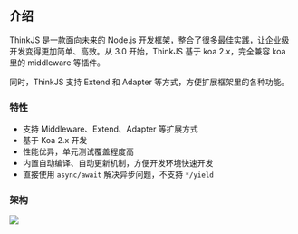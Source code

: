## 介绍

ThinkJS 是一款面向未来的 Node.js 开发框架，整合了很多最佳实践，让企业级开发变得更加简单、高效。从 3.0 开始，ThinkJS 基于 koa 2.x，完全兼容 koa 里的 middleware 等插件。

同时，ThinkJS 支持 Extend 和 Adapter 等方式，方便扩展框架里的各种功能。

### 特性

* 支持 Middleware、Extend、Adapter 等扩展方式
* 基于 Koa 2.x 开发
* 性能优异，单元测试覆盖程度高
* 内置自动编译、自动更新机制，方便开发环境快速开发
* 直接使用 `async/await` 解决异步问题，不支持 `*/yield`

### 架构

[![](https://p5.ssl.qhimg.com/t0127dc46905fdcef9c.jpg)](https://p5.ssl.qhimg.com/t0127dc46905fdcef9c.jpg)